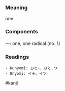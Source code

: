 ### Meaning

one

### Components

一: one, one radical (no. 1)

### Readings

```
- Kunyomi: ひと-、ひと.つ
- Onyomi: イチ、イツ
```

#kanji